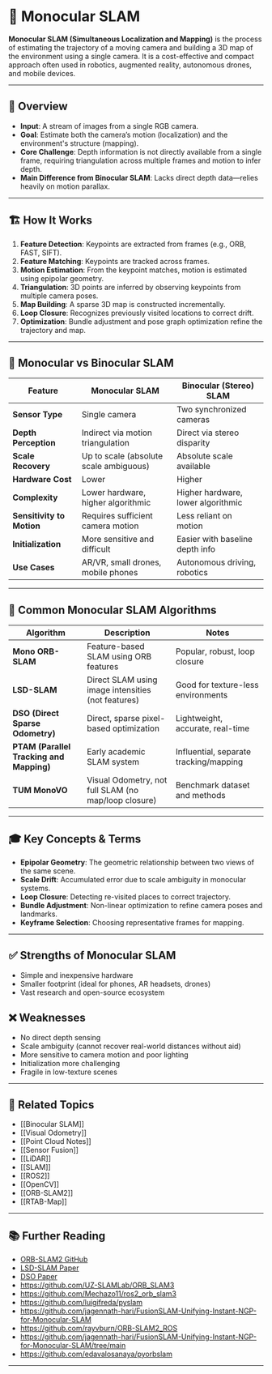 # 🧭 Monocular SLAM

**Monocular SLAM (Simultaneous Localization and Mapping)** is the process of estimating the trajectory of a moving camera and building a 3D map of the environment using a single camera. It is a cost-effective and compact approach often used in robotics, augmented reality, autonomous drones, and mobile devices.

---

## 🧠 Overview

- **Input**: A stream of images from a single RGB camera.
- **Goal**: Estimate both the camera’s motion (localization) and the environment's structure (mapping).
- **Core Challenge**: Depth information is not directly available from a single frame, requiring triangulation across multiple frames and motion to infer depth.
- **Main Difference from Binocular SLAM**: Lacks direct depth data—relies heavily on motion parallax.

---

## 🏗️ How It Works

1. **Feature Detection**: Keypoints are extracted from frames (e.g., ORB, FAST, SIFT).
2. **Feature Matching**: Keypoints are tracked across frames.
3. **Motion Estimation**: From the keypoint matches, motion is estimated using epipolar geometry.
4. **Triangulation**: 3D points are inferred by observing keypoints from multiple camera poses.
5. **Map Building**: A sparse 3D map is constructed incrementally.
6. **Loop Closure**: Recognizes previously visited locations to correct drift.
7. **Optimization**: Bundle adjustment and pose graph optimization refine the trajectory and map.

---

## 🔁 Monocular vs Binocular SLAM

| Feature                      | Monocular SLAM                      | Binocular (Stereo) SLAM               |
|-----------------------------|-------------------------------------|---------------------------------------|
| **Sensor Type**             | Single camera                        | Two synchronized cameras              |
| **Depth Perception**        | Indirect via motion triangulation   | Direct via stereo disparity           |
| **Scale Recovery**          | Up to scale (absolute scale ambiguous) | Absolute scale available            |
| **Hardware Cost**           | Lower                                | Higher                                |
| **Complexity**              | Lower hardware, higher algorithmic  | Higher hardware, lower algorithmic    |
| **Sensitivity to Motion**   | Requires sufficient camera motion   | Less reliant on motion                |
| **Initialization**          | More sensitive and difficult        | Easier with baseline depth info       |
| **Use Cases**               | AR/VR, small drones, mobile phones  | Autonomous driving, robotics          |

---

## 🧪 Common Monocular SLAM Algorithms

| Algorithm           | Description                                                  | Notes                               |
|---------------------|--------------------------------------------------------------|--------------------------------------|
| **Mono ORB-SLAM**   | Feature-based SLAM using ORB features                        | Popular, robust, loop closure        |
| **LSD-SLAM**        | Direct SLAM using image intensities (not features)           | Good for texture-less environments   |
| **DSO (Direct Sparse Odometry)** | Direct, sparse pixel-based optimization         | Lightweight, accurate, real-time     |
| **PTAM (Parallel Tracking and Mapping)** | Early academic SLAM system            | Influential, separate tracking/mapping |
| **TUM MonoVO**      | Visual Odometry, not full SLAM (no map/loop closure)         | Benchmark dataset and methods        |

---

## 🎓 Key Concepts & Terms

- **Epipolar Geometry**: The geometric relationship between two views of the same scene.
- **Scale Drift**: Accumulated error due to scale ambiguity in monocular systems.
- **Loop Closure**: Detecting re-visited places to correct trajectory.
- **Bundle Adjustment**: Non-linear optimization to refine camera poses and landmarks.
- **Keyframe Selection**: Choosing representative frames for mapping.

---

## ✅ Strengths of Monocular SLAM

- Simple and inexpensive hardware
- Smaller footprint (ideal for phones, AR headsets, drones)
- Vast research and open-source ecosystem

## ❌ Weaknesses

- No direct depth sensing
- Scale ambiguity (cannot recover real-world distances without aid)
- More sensitive to camera motion and poor lighting
- Initialization more challenging
- Fragile in low-texture scenes

---

## 🔗 Related Topics

- [[Binocular SLAM]]
- [[Visual Odometry]]
- [[Point Cloud Notes]]
- [[Sensor Fusion]]
- [[LiDAR]]
- [[SLAM]]
- [[ROS2]]
- [[OpenCV]]
- [[ORB-SLAM2]]
- [[RTAB-Map]]

---

## 📚 Further Reading

- [ORB-SLAM2 GitHub](https://github.com/raulmur/ORB_SLAM2)
- [LSD-SLAM Paper](https://vision.in.tum.de/research/vslam/lsdslam)
- [DSO Paper](https://vision.in.tum.de/research/vslam/dso)
- https://github.com/UZ-SLAMLab/ORB_SLAM3
- https://github.com/Mechazo11/ros2_orb_slam3
- https://github.com/luigifreda/pyslam
- https://github.com/jagennath-hari/FusionSLAM-Unifying-Instant-NGP-for-Monocular-SLAM
- https://github.com/rayvburn/ORB-SLAM2_ROS
- https://github.com/jagennath-hari/FusionSLAM-Unifying-Instant-NGP-for-Monocular-SLAM/tree/main
- https://github.com/edavalosanaya/pyorbslam

---
